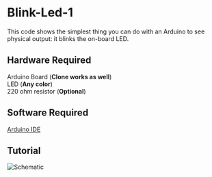 # Blink-Led-1
This code shows the simplest thing you can do with an Arduino to see physical output: it blinks the on-board LED.

## Hardware Required
Arduino Board (**Clone works as well**)  
LED (**Any color**)  
220 ohm resistor (**Optional**)  
  
## Software Required
[Arduino IDE](https://www.arduino.cc/en/software)

## Tutorial
![Schematic](https://media.discordapp.net/attachments/798000763053277261/811022144887980062/unknown.png?width=393&height=394)
